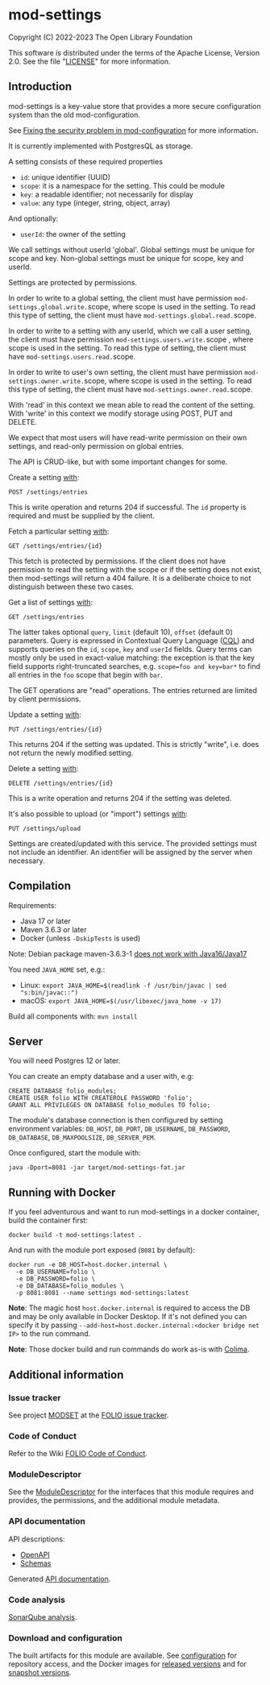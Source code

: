 # mod-settings

Copyright (C) 2022-2023 The Open Library Foundation

This software is distributed under the terms of the Apache License,
Version 2.0. See the file "[LICENSE](LICENSE)" for more information.

## Introduction

mod-settings is a key-value store that provides a more secure
configuration system than the old mod-configuration.

See [Fixing the security problem in mod-configuration](https://github.com/MikeTaylor/folio-docs/blob/main/doc/fixing-mod-configuration.md)
for more information.

It is currently implemented with PostgresQL as storage.

A setting consists of these required properties

* `id`: unique identifier (UUID)
* `scope`: it is a namespace for the setting. This could be module
* `key`: a readable identifier; not necessarily for display
* `value`: any type (integer, string, object, array)

And optionally:

* `userId`: the owner of the setting

We call settings without userId 'global'. Global settings must be unique
for scope and key. Non-global settings must be unique for scope, key
and userId.

Settings are protected by permissions.

In order to write to a global setting, the client must have permission
`mod-settings.global.write.`scope, where scope is used in the setting.
To read this type of setting, the client must have
`mod-settings.global.read.`scope.

In order to write to a setting with any userId, which we call a user
setting, the client must have permission `mod-settings.users.write.`scope ,
where scope is used in the setting. To read this type of setting,
the client must have `mod-settings.users.read.`scope.

In order to write to user's own setting, the client must have permission
`mod-settings.owner.write.`scope, where scope is used in the setting.
To read this type of setting, the client must have
`mod-settings.owner.read.`scope.

With 'read' in this context we mean able to read the content of
the setting. With 'write' in this context we modify storage
using POST, PUT and DELETE.

We expect that most users will have read-write permission on their own
settings, and read-only permission on global entries.

The API is CRUD-like, but with some important changes for some.

Create a setting [with](https://s3.amazonaws.com/foliodocs/api/mod-settings/settings.html#operation/postSetting):

    POST /settings/entries

This is write operation and returns 204 if successful. The
`id` property is required and must be supplied by the client.

Fetch a particular setting [with](https://s3.amazonaws.com/foliodocs/api/mod-settings/settings.html#operation/getSetting):

    GET /settings/entries/{id}

This fetch is protected by permissions. If the client does not
have permission to read the setting with the scope or if the setting
does not exist, then mod-settings will return a 404 failure. It is a
deliberate choice to not distinguish between these two cases.

Get a list of settings [with](https://s3.amazonaws.com/foliodocs/api/mod-settings/settings.html#operation/getSettings):

    GET /settings/entries

The latter takes optional `query`, `limit` (default 10), `offset` (default 0) parameters.
Query is expressed in Contextual Query Language
([CQL](https://dev.folio.org/reference/glossary/#cql))
and supports queries on the `id`, `scope`,
`key` and `userId` fields. Query terms can mostly only be used in
exact-value matching: the exception is that the key field supports
right-truncated searches, e.g. `scope=foo and key=bar*` to find all
entries in the `foo` scope that begin with `bar`.

The GET operations are "read" operations. The entries returned
are limited by client permissions.

Update a setting
[with](https://s3.amazonaws.com/foliodocs/api/mod-settings/settings.html#operation/putSetting):

    PUT /settings/entries/{id}

This returns 204 if the setting was updated. This is strictly "write", i.e.
does not return the newly modified setting.

Delete a setting
[with](https://s3.amazonaws.com/foliodocs/api/mod-settings/settings.html#operation/deleteSetting):

    DELETE /settings/entries/{id}

This is a write operation and returns 204 if the setting was deleted.

It's also possible to upload (or "import") settings
[with](https://s3.amazonaws.com/foliodocs/api/mod-settings/settings.html#operation/uploadSettings):

    PUT /settings/upload

Settings are created/updated with this service. The provided settings must
not include an identifier. An identifier will be assigned by the server when
necessary.

## Compilation

Requirements:

* Java 17 or later
* Maven 3.6.3 or later
* Docker (unless `-DskipTests` is used)

Note: Debian package maven-3.6.3-1
[does not work with Java16/Java17](https://bugs.launchpad.net/ubuntu/+source/maven/+bug/1930541)


You need `JAVA_HOME` set, e.g.:

   * Linux: `export JAVA_HOME=$(readlink -f /usr/bin/javac | sed "s:bin/javac::")`
   * macOS: `export JAVA_HOME=$(/usr/libexec/java_home -v 17)`

Build all components with: `mvn install`

## Server

You will need Postgres 12 or later.

You can create an empty database and a user with, e.g:

```
CREATE DATABASE folio_modules;
CREATE USER folio WITH CREATEROLE PASSWORD 'folio';
GRANT ALL PRIVILEGES ON DATABASE folio_modules TO folio;
```

The module's database connection is then configured by setting environment
variables:
`DB_HOST`, `DB_PORT`, `DB_USERNAME`, `DB_PASSWORD`, `DB_DATABASE`,
`DB_MAXPOOLSIZE`, `DB_SERVER_PEM`.

Once configured, start the module with:

```
java -Dport=8081 -jar target/mod-settings-fat.jar
```

## Running with Docker

If you feel adventurous and want to run mod-settings in a docker container, build the container first:

```
docker build -t mod-settings:latest .
```

And run with the module port exposed (`8081` by default):

```
docker run -e DB_HOST=host.docker.internal \
  -e DB_USERNAME=folio \
  -e DB_PASSWORD=folio \
  -e DB_DATABASE=folio_modules \
  -p 8081:8081 --name settings mod-settings:latest
```

**Note**: The magic host `host.docker.internal` is required to access
the DB and may be only available in Docker Desktop.
If it's not defined you can specify it by passing
`--add-host=host.docker.internal:<docker bridge net IP>` to the run command.

**Note**: Those docker build and run commands do work as-is with
[Colima](https://github.com/abiosoft/colima).

## Additional information

### Issue tracker

See project [MODSET](https://issues.folio.org/browse/MODSET)
at the [FOLIO issue tracker](https://dev.folio.org/guidelines/issue-tracker).

### Code of Conduct

Refer to the Wiki
[FOLIO Code of Conduct](https://wiki.folio.org/display/COMMUNITY/FOLIO+Code+of+Conduct).

### ModuleDescriptor

See the [ModuleDescriptor](descriptors/ModuleDescriptor-template.json)
for the interfaces that this module requires and provides, the permissions,
and the additional module metadata.

### API documentation

API descriptions:

 * [OpenAPI](src/main/resources/openapi/settings.yaml)
 * [Schemas](src/main/resources/openapi/schemas/)

Generated [API documentation](https://dev.folio.org/reference/api/#mod-settings).

### Code analysis

[SonarQube analysis](https://sonarcloud.io/dashboard?id=org.folio%3Amod-settings).

### Download and configuration

The built artifacts for this module are available.
See [configuration](https://dev.folio.org/download/artifacts) for repository access,
and the Docker images for [released versions](https://hub.docker.com/r/folioorg/mod-settings/)
and for [snapshot versions](https://hub.docker.com/r/folioci/mod-settings/).

